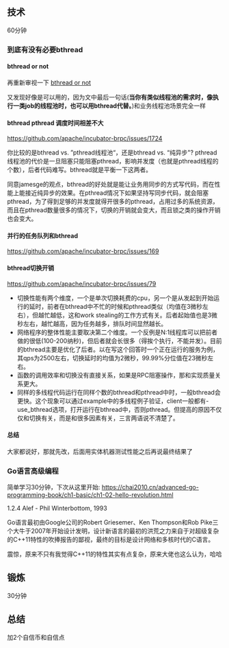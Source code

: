 ## 技术
60分钟

### 到底有没有必要bthread
#### bthread or not 
再重新审视一下 [bthread or not](https://github.com/apache/incubator-brpc/blob/master/docs/cn/bthread_or_not.md)

又发现好像是可以用的，因为文中最后一句话(**当你有类似线程池的需求时，像执行一类job的线程池时，也可以用bthread代替。**)和业务线程池场景完全一样

#### bthread pthread 调度时间相差不大
https://github.com/apache/incubator-brpc/issues/1724

你比较的是bthread vs. ”pthread线程池“，还是bthread vs. “纯异步"? pthread线程池的代价是一旦阻塞只能阻塞pthread，影响并发度（也就是pthread线程的个数），后者代码难写。bthread就是平衡一下这两者。

同意jamesge的观点，bthread的好处就是能让业务用同步的方式写代码，而在性能上能接近纯异步的效果。在pthread情况下如果坚持写同步代码，就会阻塞pthread，为了得到足够的并发度就得开很多的pthread，占用过多的系统资源，而且在pthread数量很多的情况下，切换的开销就会变大，而且锁之类的操作开销也会变大。

#### 并行的任务队列和bthread
https://github.com/apache/incubator-brpc/issues/169

#### bthread切换开销
https://github.com/apache/incubator-brpc/issues/79

- 切换性能有两个维度，一个是单次切换耗费的cpu，另一个是从发起到开始运行的延时，前者在bthread中不忙的时候和pthread类似（均值在3微秒左右），但越忙越低，这和work stealing的工作方式有关。后者起始值也是3微秒左右，越忙越高，因为任务越多，排队时间显然越长。
- 网络程序的整体性能主要取决第二个维度。一个反例是N:1线程库可以把前者做的很低(100-200纳秒)，但后者就会长很多（得挨个执行，不能并发）。目前的bthread主要是优化了后者。以在写这个回答时一个正在运行的服务为例，其qps为2500左右，切换延时的均值为2微秒，99.99%分位值在23微秒左右。
- 函数的调用效率和切换没有直接关系，如果是RPC阻塞操作，那和实现质量关系更大。
- 同样的多线程代码运行在同样个数的bthread和pthread中时，一般bthread会更快。这个现象可以通过example中的多线程例子验证，client一般都有-use_bthread选项，打开运行在bthread中，否则pthread。但提高的原因不仅仅和切换有关，而是和很多因素有关，三言两语说不清楚了。


#### 总结
大家都说好，那就先改，后面用实体机器测试性能之后再说最终结果了

### Go语言高级编程
简单学习30分钟，下次从这里开始:
https://chai2010.cn/advanced-go-programming-book/ch1-basic/ch1-02-hello-revolution.html

1.2.4 Alef - Phil Winterbottom, 1993

Go语言最初由Google公司的Robert Griesemer、Ken Thompson和Rob Pike三个大牛于2007年开始设计发明，设计新语言的最初的洪荒之力来自于对超级复杂的C++11特性的吹捧报告的鄙视，最终的目标是设计网络和多核时代的C语言。

震惊，原来不只有我觉得C++11的特性其实有点复杂，原来大佬也这么认为，哈哈

## 锻炼
30分钟

## 总结
加2个自信币和自信点